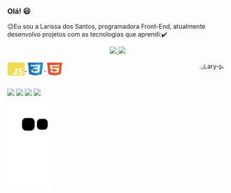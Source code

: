 ### Olá! :smiley:

:wink:Eu sou a Larissa dos Santos, programadora Front-End, atualmente desenvolvo projetos com as tecnologias que aprendi::heavy_check_mark:

<div align="center">
  <a href="https://github.com/larissasn">
  <img height="180em" src="https://github-readme-stats.vercel.app/api?username=larissasn&show_icons=true&theme=outrun&include_all_commits=true&count_private=true"/>
  <img height="180em" src="https://github-readme-stats.vercel.app/api/top-langs/?username=larissasn&layout=compact&langs_count=7&theme=outrun"/>
</div>

<div style="display: inline_block"><br>
  <img align="center" alt="Lary-Js" height="30" width="40" src="https://raw.githubusercontent.com/devicons/devicon/master/icons/javascript/javascript-plain.svg">
  <img align="center" alt="Lary-CSS" height="30" width="40" src="https://raw.githubusercontent.com/devicons/devicon/master/icons/css3/css3-original.svg">
  <img align="center" alt="Lary-HTML" height="30" width="40" src="https://raw.githubusercontent.com/devicons/devicon/master/icons/html5/html5-original.svg">
  <img align="right" alt="Lary-pic" height="150" style="border-radius:50px;"
  src="https://discord.com/channels/822523363884924969/822523364509614142/1037911802580828261">
</div>
  
  ##
 
<div>
  <a href="https://www.instagram.com/larysantus_/" target="_blank"><img src="https://img.shields.io/badge/Instagram-E4405F?style=for-the-badge&logo=instagram&logoColor=white"></a>
  <a href="https://discord.gg/ejQgFdez" target="_blank"><img src="https://img.shields.io/badge/Discord-7289DA?style=for-the-badge&logo= discord&logoColor=white" target="_blank"></a>
  <a href="mailto:larissasantosn4@gmail.com"><img src="https://img.shields.io/badge/-Gmail-%23333?style=for-the-badge&logo=gmail&logoColor=white" destino ="_blank"></a> 
  <a href="https://www.linkedin.com/in/rafaella-ballerini-45875016a" target="_blank"><img src="https://img.shields.io/badge/LinkedIn-0077B5?style=for-the-badge&logo=linkedin&logoColor=white"></a>
 
  ![Animação de cobra](https://github.com/larissasn/larissasn/blob/output/github-contribution-grid-snake.svg)
 
 </div>
